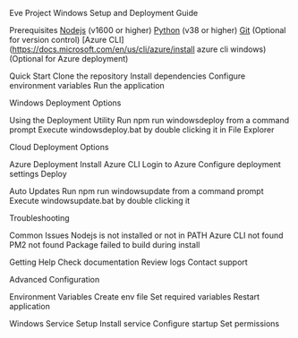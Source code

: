 Eve Project Windows Setup and Deployment Guide

Prerequisites
[Nodejs](https://nodejs.org/) (v1600 or higher)
[Python](https://www.python.org/downloads/) (v38 or higher)
[Git](https://git-scm.com/download/win) (Optional for version control)
[Azure CLI](https://docs.microsoft.com/en/us/cli/azure/install azure cli windows) (Optional for Azure deployment)

Quick Start
Clone the repository
Install dependencies
Configure environment variables
Run the application

Windows Deployment Options

Using the Deployment Utility
Run npm run windowsdeploy from a command prompt
Execute windowsdeploy.bat by double clicking it in File Explorer

Cloud Deployment Options

Azure Deployment
Install Azure CLI
Login to Azure
Configure deployment settings
Deploy

Auto Updates
Run npm run windowsupdate from a command prompt
Execute windowsupdate.bat by double clicking it

Troubleshooting

Common Issues
Nodejs is not installed or not in PATH
Azure CLI not found
PM2 not found
Package failed to build during install

Getting Help
Check documentation
Review logs
Contact support

Advanced Configuration

Environment Variables
Create env file
Set required variables
Restart application

Windows Service Setup
Install service
Configure startup
Set permissions 
